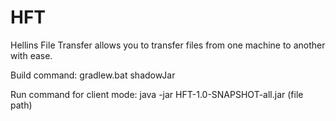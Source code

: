 # HFT
Hellins File Transfer allows you to transfer files from one machine to another with ease.

Build command: gradlew.bat shadowJar

Run command for client mode: java -jar HFT-1.0-SNAPSHOT-all.jar (file path)

